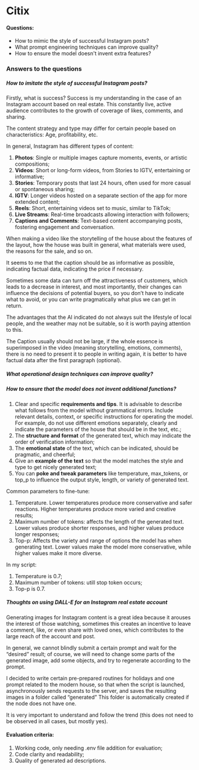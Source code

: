 # Citix

#### Questions:
- How to mimic the style of successful Instagram posts?
- What prompt engineering techniques can improve quality?
- How to ensure the model doesn't invent extra features?


### Answers to the questions
##### How to imitate the style of successful Instagram posts?

Firstly, what is success?
Success is my understanding in the case of an Instagram account based on real estate. This constantly live, active audience contributes to the growth of coverage of likes, comments, and sharing.

The content strategy and type may differ for certain people based on characteristics: Age, profitability, etc.

In general, Instagram has different types of content:

1. <bold>__Photos__</bold>: Single or multiple images capture moments, events, or artistic compositions;
2. <bold>__Videos__</bold>: Short or long-form videos, from Stories to IGTV, entertaining or informative;
3. <bold>__Stories__</bold>: Temporary posts that last 24 hours, often used for more casual or spontaneous sharing;
4. <bold>__IGTV__</bold>: Longer videos hosted on a separate section of the app for more extended content;
5. <bold>__Reels__</bold>: Short, entertaining videos set to music, similar to TikTok;
6. <bold>__Live Streams__</bold>: Real-time broadcasts allowing interaction with followers;
7. <bold>__Captions and Comments__</bold>: Text-based content accompanying posts, fostering engagement and conversation.

When making a video like the storytelling of the house about the features of the layout, how the house was built in general, what materials were used, the reasons for the sale, and so on.

It seems to me that the caption should be as informative as possible, indicating factual data, indicating the price if necessary.

Sometimes some data can turn off the attractiveness of customers, which leads to a decrease in interest, and most importantly, their changes can influence the decisions of potential buyers, so you don’t have to indicate what to avoid, or you can write pragmatically what plus we can get in return.

The advantages that the AI indicated do not always suit the lifestyle of local people, and the weather may not be suitable, so it is worth paying attention to this.

The Caption usually should not be large, if the whole essence is superimposed in the video (meaning storytelling, emotions, comments), there is no need to present it to people in writing again, it is better to have factual data after the first paragraph (optional).




##### What operational design techniques can improve quality?
##### How to ensure that the model does not invent additional functions?

1. Clear and specific <bold>__requirements and tips__</bold>. It is advisable to describe what follows from the model without grammatical errors. Include relevant details, context, or specific instructions for operating the model. For example, do not use different emotions separately, clearly and indicate the parameters of the house that should be in the text, etc.;
2. The <bold>__structure and format__</bold> of the generated text, which may indicate the order of verification information;
3. The <bold>__emotional state__</bold> of the text, which can be indicated, should be pragmatic, and cheerful;
4. Give an <bold>__example of the text__</bold> so that the model matches the style and type to get
nicely generated text;
5. You can <bold>__poke and tweak parameters__</bold> like temperature, max_tokens, or top_p to influence the output style, length, or variety of generated text.

Common parameters to fine-tune:
1. Temperature. Lower temperatures produce more conservative and safer reactions. Higher temperatures produce more varied and creative results;
2. Maximum number of tokens: affects the length of the generated text. Lower values produce shorter responses, and higher values produce longer responses;
3. Top-p: Affects the variety and range of options the model has when generating text. Lower values make the model more conservative, while higher values make it more diverse.

In my script:
1. Temperature is 0.7;
2. Maximum number of tokens: utill stop token occurs;
3. Top-p is 0.7.


##### Thoughts on using DALL-E for an Instagram real estate account

Generating images for Instagram content is a great idea because it arouses the interest of those watching, sometimes this creates an incentive to leave a comment, like, or even share with loved ones, which contributes to the large reach of the account and post.

In general, we cannot blindly submit a certain prompt and wait for the “desired” result; of course, we will need to change some parts of the generated image, add some objects, and try to regenerate according to the prompt.

I decided to write certain pre-prepared routines for holidays and one prompt related to the modern house, so that when the script is launched, asynchronously sends requests to the server, and saves the resulting images in a folder called “generated” This folder is automatically created if the node does not have one.

It is very important to understand and follow the trend (this does not need to be observed in all cases, but mostly yes).



#### Evaluation criteria:
1. Working code, only needing .env file addition for evaluation;
2. Code clarity and readability;
3. Quality of generated ad descriptions.


